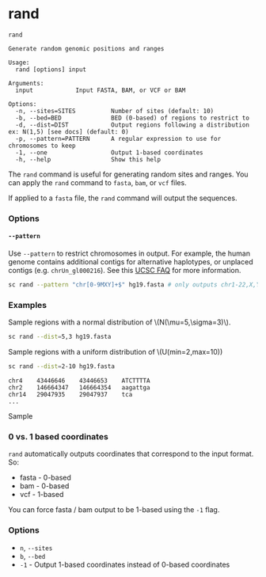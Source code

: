 # rand

```
rand

Generate random genomic positions and ranges

Usage:
  rand [options] input

Arguments:
  input            Input FASTA, BAM, or VCF or BAM

Options:
  -n, --sites=SITES          Number of sites (default: 10)
  -b, --bed=BED              BED (0-based) of regions to restrict to
  -d, --dist=DIST            Output regions following a distribution ex: N(1,5) [see docs] (default: 0)
  -p, --pattern=PATTERN      A regular expression to use for chromosomes to keep
  -1, --one                  Output 1-based coordinates
  -h, --help                 Show this help

```

The `rand` command is useful for generating random sites and ranges. You can apply the `rand` command to `fasta`, `bam`, or `vcf` files.

If applied to a `fasta` file, the `rand` command will output the sequences.

### Options

#### `--pattern`

Use `--pattern` to restrict chromosomes in output. For example, the human genome contains additional contigs for alternative haplotypes, or unplaced contigs (e.g. `chrUn_gl000216`). See this [UCSC FAQ](http://genome.ucsc.edu/FAQ/FAQdownloads#download10) for more information.

```bash
sc rand --pattern "chr[0-9MXY]+$" hg19.fasta # only outputs chr1-22,X,Y,M
```

### Examples

Sample regions with a normal distribution of \\(N(\mu=5,\sigma=3)\\).

```bash
sc rand --dist=5,3 hg19.fasta
```

Sample regions with a uniform distribution of \\(U(min=2,max=10))

```bash
sc rand --dist=2-10 hg19.fasta
```

```
chr4	43446646	43446653	ATCTTTTA
chr2	146664347	146664354	aagattga
chr14	29047935	29047937	tca
...
```

Sample

### 0 vs. 1 based coordinates

`rand` automatically outputs coordinates that correspond to the input format. So:

* fasta - 0-based
* bam - 0-based
* vcf - 1-based

You can force fasta / bam output to be 1-based using the `-1` flag.

### Options

* `n`, `--sites`
* `b`, `--bed`
* `-1` - Output 1-based coordinates instead of 0-based coordinates